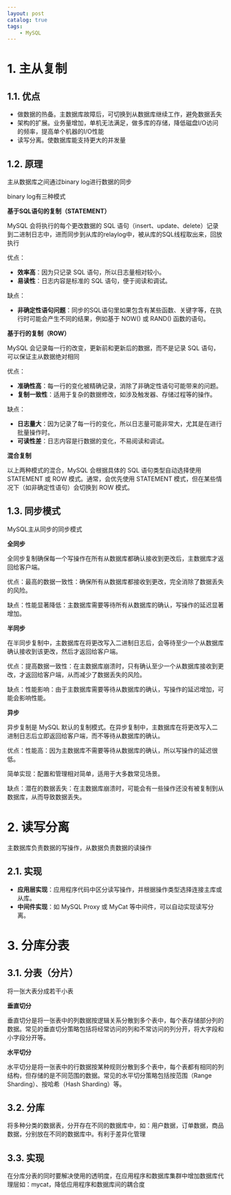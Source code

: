 ```yaml
---
layout: post   	
catalog: true 	
tags:
    - MySQL
---
```




# 1. 主从复制

## 1.1. 优点

- 做数据的热备。主数据库故障后，可切换到从数据库继续工作，避免数据丢失
- 架构的扩展。业务量增加，单机无法满足，做多库的存储，降低磁盘I/O访问的频率，提高单个机器的I/O性能
- 读写分离。使数据库能支持更大的并发量

## 1.2. 原理

主从数据库之间通过binary log进行数据的同步

binary log有三种模式

**基于SQL语句的复制（STATEMENT）**

MySQL 会将执行的每个更改数据的 SQL 语句（insert、update、delete）记录到二进制日志中，进而同步到从库的relaylog中，被从库的SQL线程取出来，回放执行

优点：
- **效率高**：因为只记录 SQL 语句，所以日志量相对较小。
- **易读性**：日志内容是标准的 SQL 语句，便于阅读和调试。

缺点：
- **非确定性语句问题**：同步的SQL语句里如果包含有某些函数、关键字等，在执行时可能会产生不同的结果，例如基于 NOW() 或 RAND() 函数的语句。

**基于行的复制（ROW）**

MySQL 会记录每一行的改变，更新前和更新后的数据，而不是记录 SQL 语句，可以保证主从数据绝对相同

优点：
- **准确性高**：每一行的变化被精确记录，消除了非确定性语句可能带来的问题。
- **复制一致性**：适用于复杂的数据修改，如涉及触发器、存储过程等的操作。

缺点：
- **日志量大**：因为记录了每一行的变化，所以日志量可能非常大，尤其是在进行批量操作时。
- **可读性差**：日志内容是行数据的变化，不易阅读和调试。

**混合复制**

以上两种模式的混合，MySQL 会根据具体的 SQL 语句类型自动选择使用 STATEMENT 或 ROW 模式。通常，会优先使用 STATEMENT 模式，但在某些情况下（如非确定性语句）会切换到 ROW 模式。
## 1.3. 同步模式

MySQL主从同步的同步模式

**全同步**

全同步复制确保每一个写操作在所有从数据库都确认接收到更改后，主数据库才返回给客户端。

优点：最高的数据一致性：确保所有从数据库都接收到更改，完全消除了数据丢失的风险。

缺点：性能显著降低：主数据库需要等待所有从数据库的确认，写操作的延迟显著增加。

**半同步**

在半同步复制中，主数据库在将更改写入二进制日志后，会等待至少一个从数据库确认接收到该更改，然后才返回给客户端。

优点：提高数据一致性：在主数据库崩溃时，只有确认至少一个从数据库接收到更改，才返回给客户端，从而减少了数据丢失的风险。

缺点：性能影响：由于主数据库需要等待从数据库的确认，写操作的延迟增加，可能会影响性能。

**异步**

异步复制是 MySQL 默认的复制模式。在异步复制中，主数据库在将更改写入二进制日志后立即返回给客户端，而不等待从数据库的确认。

优点：性能高：因为主数据库不需要等待从数据库的确认，所以写操作的延迟很低。

简单实现：配置和管理相对简单，适用于大多数常见场景。

缺点：潜在的数据丢失：在主数据库崩溃时，可能会有一些操作还没有被复制到从数据库，从而导致数据丢失。
# 2. 读写分离

主数据库负责数据的写操作，从数据负责数据的读操作

## 2.1. 实现

- **应用层实现**：应用程序代码中区分读写操作，并根据操作类型选择连接主库或从库。
- **中间件实现**：如 MySQL Proxy 或 MyCat 等中间件，可以自动实现读写分离。

# 3. 分库分表

## 3.1. 分表（分片）

将一张大表分成若干小表

**垂直切分**

垂直切分是将一张表中的列数据按逻辑关系分散到多个表中，每个表存储部分列的数据。常见的垂直切分策略包括将经常访问的列和不常访问的列分开，将大字段和小字段分开等。

**水平切分**

水平切分是将一张表中的行数据按某种规则分散到多个表中，每个表都有相同的列结构，但存储的是不同范围的数据。常见的水平切分策略包括按范围（Range Sharding）、按哈希（Hash Sharding）等。
## 3.2. 分库

将多种分类的数据表，分开存在不同的数据库中，如：用户数据，订单数据，商品数据，分别放在不同的数据库中。有利于差异化管理
## 3.3. 实现

在分库分表的同时要解决使用的透明度，在应用程序和数据库集群中增加数据库代理层如：mycat，降低应用程序和数据库间的耦合度

